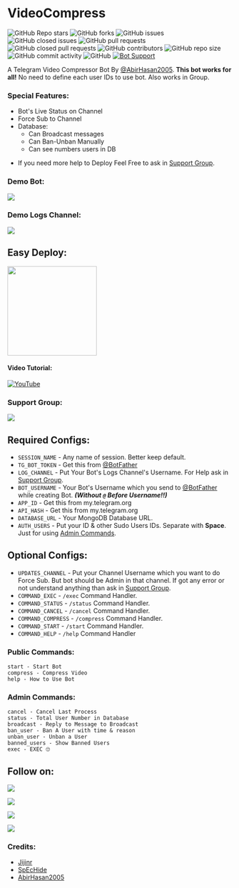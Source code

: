 # VideoCompress
![GitHub Repo stars](https://img.shields.io/github/stars/AbirHasan2005/VideoCompress?color=blue&style=flat)
![GitHub forks](https://img.shields.io/github/forks/AbirHasan2005/VideoCompress?color=green&style=flat)
![GitHub issues](https://img.shields.io/github/issues/AbirHasan2005/VideoCompress)
![GitHub closed issues](https://img.shields.io/github/issues-closed/AbirHasan2005/VideoCompress)
![GitHub pull requests](https://img.shields.io/github/issues-pr/AbirHasan2005/VideoCompress)
![GitHub closed pull requests](https://img.shields.io/github/issues-pr-closed/AbirHasan2005/VideoCompress)
![GitHub contributors](https://img.shields.io/github/contributors/AbirHasan2005/VideoCompress?style=flat)
![GitHub repo size](https://img.shields.io/github/repo-size/AbirHasan2005/VideoCompress?color=red)
![GitHub commit activity](https://img.shields.io/github/commit-activity/m/AbirHasan2005/VideoCompress)
![GitHub](https://img.shields.io/github/license/AbirHasan2005/VideoCompress)
[![Bot Support](https://img.shields.io/badge/Video%20Compress%20Bot-support%20group-blue)](https://t.me/LinuxRepository_OT)


A Telegram Video Compressor Bot By [@AbirHasan2005](https://t.me/linux_repo). **This bot works for all!** No need to define each user IDs to use bot. Also works in Group.

### Special Features:
- Bot's Live Status on Channel
- Force Sub to Channel
- Database:
	- Can Broadcast messages
	- Can Ban-Unban Manually
	- Can see numbers users in DB

* If you need more help to Deploy Feel Free to ask in [Support Group](https://t.me/linux_repo).

### Demo Bot:
<a href="https://t.me/VidCom_Robot"><img src="https://img.shields.io/badge/Demo-Telegram%20Bot-blue.svg?logo=telegram"></a>

### Demo Logs Channel:
<a href="https://t.me/VideoCompressLogs"><img src="https://img.shields.io/badge/Demo-Bot%20Logs%20Channel-blue.svg?logo=telegram"></a>

## Easy Deploy:
<p><a href="https://heroku.com/deploy?template=https://github.com/Githubbotof/VideoCompress"> <img src="https://img.shields.io/badge/Deploy%20To%20Heroku-blueviolet?style=for-the-badge&logo=heroku" width="200""/></a></p>

#### Video Tutorial:
[![YouTube](https://img.shields.io/badge/YouTube-Video%20Tutorial-red?logo=youtube)](https://youtu.be/gMRsSqaUkio)

### Support Group:
<a href="https://t.me/DevsZone"><img src="https://img.shields.io/badge/Telegram-Join%20Telegram%20Group-blue.svg?logo=telegram"></a>

## Required Configs:
* `SESSION_NAME` - Any name of session. Better keep default.
* `TG_BOT_TOKEN` - Get this from [@BotFather](https://t.me/BotFather)
* `LOG_CHANNEL` - Put Your Bot's Logs Channel's Username. For Help ask in [Support Group](https://t.me/linux_repo).
* `BOT_USERNAME` - Your Bot's Username which you send to [@BotFather](https://t.me/BotFather) while creating Bot. ***(Without `@` Before Username!!)***
* `APP_ID` - Get this from my.telegram.org
* `API_HASH` - Get this from my.telegram.org
* `DATABASE_URL` - Your MongoDB Database URL.
* `AUTH_USERS` - Put your ID & other Sudo Users IDs. Separate with **Space**. Just for using [Admin Commands](https://github.com/AbirHasan2005/VideoCompress#admin-commands).

## Optional Configs:
* `UPDATES_CHANNEL` - Put your Channel Username which you want to do Force Sub. But bot should be Admin in that channel. If got any error or not understand anything than ask in [Support Group](https://t.me/linux_repo).
* `COMMAND_EXEC` - `/exec` Command Handler.
* `COMMAND_STATUS` - `/status` Command Handler.
* `COMMAND_CANCEL` - `/cancel` Command Handler.
* `COMMAND_COMPRESS` - `/compress` Command Handler.
* `COMMAND_START` - `/start` Command Handler.
* `COMMAND_HELP` - `/help` Command Handler

### Public Commands:
```
start - Start Bot
compress - Compress Video
help - How to Use Bot
```

### Admin Commands:
```
cancel - Cancel Last Process
status - Total User Number in Database
broadcast - Reply to Message to Broadcast
ban_user - Ban A User with time & reason
unban_user - Unban a User
banned_users - Show Banned Users
exec - EXEC 🙄
```

## Follow on:
<p align="left">
<a href="https://github.com/AbirHasan2005"><img src="https://img.shields.io/badge/GitHub-Follow%20on%20GitHub-inactive.svg?logo=github"></a>
</p>
<p align="left">
<a href="https://twitter.com/AbirHasan2005"><img src="https://img.shields.io/badge/Twitter-Follow%20on%20Twitter-informational.svg?logo=twitter"></a>
</p>
<p align="left">
<a href="https://facebook.com/AbirHasan2005"><img src="https://img.shields.io/badge/Facebook-Follow%20on%20Facebook-blue.svg?logo=facebook"></a>
</p>
<p align="left">
<a href="https://instagram.com/AbirHasan2005"><img src="https://img.shields.io/badge/Instagram-Follow%20on%20Instagram-important.svg?logo=instagram"></a>
</p>

### Credits:
* [Jijinr](https://github.com/Jijinr)
* [SpEcHide](https://github.com/spechide)
* [AbirHasan2005](https://github.com/AbirHasan2005)
